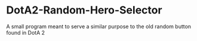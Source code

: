 # DotA2-Random-Hero-Selector
A small program meant to serve a similar purpose to the old random button found in DotA 2
